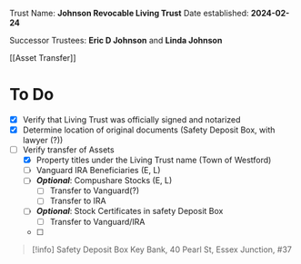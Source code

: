 Trust Name: **Johnson Revocable Living Trust**
Date established: **2024-02-24**

Successor Trustees: **Eric D Johnson** and **Linda Johnson**

[[Asset Transfer]]

# To Do
- [x] Verify that Living Trust was officially signed and notarized
- [x] Determine location of original documents (Safety Deposit Box, with lawyer (?))
- [ ] Verify transfer of Assets
	- [x] Property titles under the Living Trust name (Town of Westford)
	- [ ] Vanguard IRA Beneficiaries (E, L)
	- [ ] ***Optional***: Compushare Stocks (E, L)
		- [ ] Transfer to Vanguard(?)
		- [ ] Transfer to IRA
	- [ ] ***Optional***: Stock Certificates in safety Deposit Box
		- [ ] Transfer to Vanguard/IRA
	- [ ] 

> [!info] Safety Deposit Box
> Key Bank, 40 Pearl St, Essex Junction, #37
